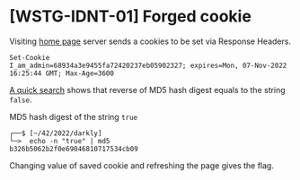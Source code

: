 # [WSTG-IDNT-01] Forged cookie

Visiting [home page](http://192.168.56.101/) server sends a cookies to be set via Response Headers.

```
Set-Cookie
I_am_admin=68934a3e9455fa72420237eb05902327; expires=Mon, 07-Nov-2022 16:25:44 GMT; Max-Age=3600
```

[A quick search](https://md5hashing.net/hash/md5/68934a3e9455fa72420237eb05902327) shows that reverse of MD5 hash digest equals to the string `false`.

MD5 hash digest of the string `true`
```shell
┌──$ [~/42/2022/darkly]
└─>  echo -n "true" | md5
b326b5062b2f0e69046810717534cb09
```

Changing value of saved cookie and refreshing the page gives the flag.
